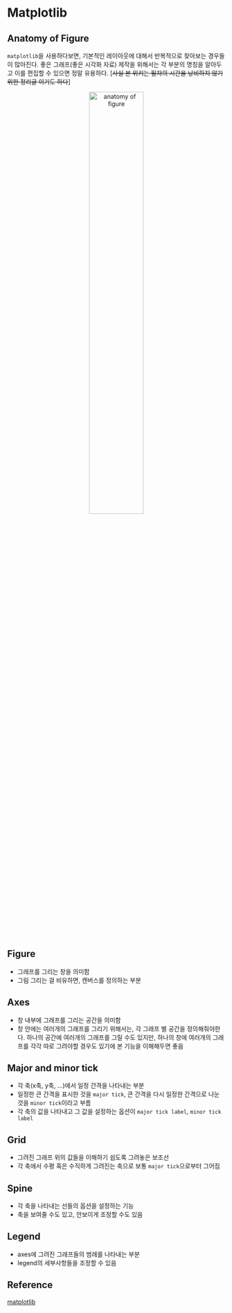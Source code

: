 # Matplotlib

## Anatomy of Figure
`matplotlib`을 사용하다보면, 기본적인 레이아웃에 대해서 반복적으로 찾아보는 경우들이 많아진다. 좋은 그래프(좋은 시각화 자료) 제작을 위해서는 각 부분의 명칭을 알아두고 이를 편집할 수 있으면 정말 유용하다. [~~사실 본 위키는 필자의 시간을 낭비하지 않기 위한 정리글 이기도 하다~~]  

<p align="center"><img src="https://user-images.githubusercontent.com/50191848/156300508-f40ab857-f3fa-4816-bb31-a44430787c92.png" alt="anatomy of figure" width="50%" height="50%"></p> 

## Figure
- 그래프를 그리는 창을 의미함
- 그림 그리는 걸 비유하면, 캔버스를 정의하는 부분

## Axes
- 창 내부에 그래프를 그리는 공간을 의미함
- 창 안에는 여러개의 그래프를 그리기 위해서는, 각 그래프 별 공간을 정의해줘야한다. 하나의 공간에 여러개의 그래프를 그릴 수도 있지만, 하나의 창에 여러개의 그래프를 각각 따로 그려야할 경우도 있기에 본 기능을 이해해두면 좋음

## Major and minor tick
- 각 축(x축, y축, ...)에서 일정 간격을 나타내는 부분
- 일정한 큰 간격을 표시한 것을 `major tick`, 큰 간격을 다시 일정한 간격으로 나눈 것을 `minor tick`이라고 부름
- 각 축의 값을 나타내고 그 값을 설정하는 옵션이 `major tick label`, `minor tick label`

## Grid
- 그려진 그래프 위의 값들을 이해하기 쉽도록 그려놓은 보조선
- 각 축에서 수평 혹은 수직하게 그려진는 축으로 보통 `major tick`으로부터 그어짐

## Spine
- 각 축을 나타내는 선들의 옵션을 설정하는 기능
- 축을 보여줄 수도 있고, 안보이게 조정할 수도 있음

## Legend
- axes에 그려진 그래프들의 범례를 나타내는 부분
- legend의 세부사항들을 조정할 수 있음

## Reference
[matplotlib](https://matplotlib.org/3.1.1/gallery/showcase/anatomy.html)
